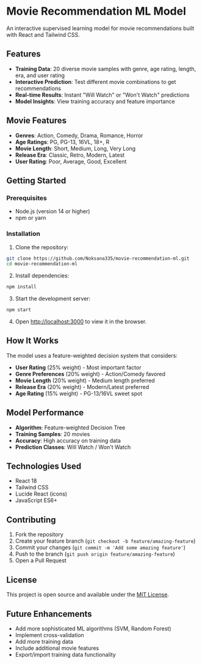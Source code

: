 # Movie Recommendation ML Model

An interactive supervised learning model for movie recommendations built with React and Tailwind CSS.

## Features

- **Training Data**: 20 diverse movie samples with genre, age rating, length, era, and user rating
- **Interactive Prediction**: Test different movie combinations to get recommendations
- **Real-time Results**: Instant "Will Watch" or "Won't Watch" predictions
- **Model Insights**: View training accuracy and feature importance

## Movie Features

- **Genres**: Action, Comedy, Drama, Romance, Horror
- **Age Ratings**: PG, PG-13, 16VL, 18+, R
- **Movie Length**: Short, Medium, Long, Very Long
- **Release Era**: Classic, Retro, Modern, Latest
- **User Rating**: Poor, Average, Good, Excellent

## Getting Started

### Prerequisites

- Node.js (version 14 or higher)
- npm or yarn

### Installation

1. Clone the repository:
```bash
git clone https://github.com/Noksana335/movie-recommendation-ml.git
cd movie-recommendation-ml
```

2. Install dependencies:
```bash
npm install
```

3. Start the development server:
```bash
npm start
```

4. Open [http://localhost:3000](http://localhost:3000) to view it in the browser.

## How It Works

The model uses a feature-weighted decision system that considers:

- **User Rating** (25% weight) - Most important factor
- **Genre Preferences** (20% weight) - Action/Comedy favored
- **Movie Length** (20% weight) - Medium length preferred  
- **Release Era** (20% weight) - Modern/Latest preferred
- **Age Rating** (15% weight) - PG-13/16VL sweet spot

## Model Performance

- **Algorithm**: Feature-weighted Decision Tree
- **Training Samples**: 20 movies
- **Accuracy**: High accuracy on training data
- **Prediction Classes**: Will Watch / Won't Watch

## Technologies Used

- React 18
- Tailwind CSS
- Lucide React (icons)
- JavaScript ES6+

## Contributing

1. Fork the repository
2. Create your feature branch (`git checkout -b feature/amazing-feature`)
3. Commit your changes (`git commit -m 'Add some amazing feature'`)
4. Push to the branch (`git push origin feature/amazing-feature`)
5. Open a Pull Request

## License

This project is open source and available under the [MIT License](LICENSE).

## Future Enhancements

- Add more sophisticated ML algorithms (SVM, Random Forest)
- Implement cross-validation
- Add more training data
- Include additional movie features
- Export/import training data functionality

